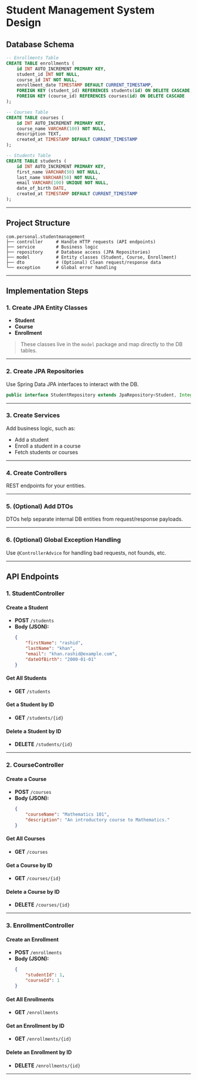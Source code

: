 # Student Management System Design

## Database Schema

```sql
-- Enrollments Table
CREATE TABLE enrollments (
    id INT AUTO_INCREMENT PRIMARY KEY,
    student_id INT NOT NULL,
    course_id INT NOT NULL,
    enrollment_date TIMESTAMP DEFAULT CURRENT_TIMESTAMP,
    FOREIGN KEY (student_id) REFERENCES students(id) ON DELETE CASCADE,
    FOREIGN KEY (course_id) REFERENCES courses(id) ON DELETE CASCADE
);

-- Courses Table
CREATE TABLE courses (
    id INT AUTO_INCREMENT PRIMARY KEY,
    course_name VARCHAR(100) NOT NULL,
    description TEXT,
    created_at TIMESTAMP DEFAULT CURRENT_TIMESTAMP
);

-- Students Table
CREATE TABLE students (
    id INT AUTO_INCREMENT PRIMARY KEY,
    first_name VARCHAR(50) NOT NULL,
    last_name VARCHAR(50) NOT NULL,
    email VARCHAR(100) UNIQUE NOT NULL,
    date_of_birth DATE,
    created_at TIMESTAMP DEFAULT CURRENT_TIMESTAMP
);
```

---

## Project Structure

```
com.personal.studentmanagement
├── controller     # Handle HTTP requests (API endpoints)
├── service        # Business logic
├── repository     # Database access (JPA Repositories)
├── model          # Entity classes (Student, Course, Enrollment)
├── dto            # (Optional) Clean request/response data
└── exception      # Global error handling
```

---

## Implementation Steps

### 1. Create JPA Entity Classes

- **Student**
- **Course**
- **Enrollment**

> These classes live in the `model` package and map directly to the DB tables.

---

### 2. Create JPA Repositories

Use Spring Data JPA interfaces to interact with the DB.

```java
public interface StudentRepository extends JpaRepository<Student, Integer> {}
```

---

### 3. Create Services

Add business logic, such as:

- Add a student
- Enroll a student in a course
- Fetch students or courses

---

### 4. Create Controllers

REST endpoints for your entities.

---

### 5. (Optional) Add DTOs

DTOs help separate internal DB entities from request/response payloads.

---

### 6. (Optional) Global Exception Handling

Use `@ControllerAdvice` for handling bad requests, not founds, etc.

---

## API Endpoints

### 1. StudentController

#### Create a Student

- **POST** `/students`
- **Body (JSON):**
    ```json
    {
        "firstName": "rashid",
        "lastName": "khan",
        "email": "khan.rashid@example.com",
        "dateOfBirth": "2000-01-01"
    }
    ```

#### Get All Students

- **GET** `/students`

#### Get a Student by ID

- **GET** `/students/{id}`

#### Delete a Student by ID

- **DELETE** `/students/{id}`

---

### 2. CourseController

#### Create a Course

- **POST** `/courses`
- **Body (JSON):**
    ```json
    {
        "courseName": "Mathematics 101",
        "description": "An introductory course to Mathematics."
    }
    ```

#### Get All Courses

- **GET** `/courses`

#### Get a Course by ID

- **GET** `/courses/{id}`

#### Delete a Course by ID

- **DELETE** `/courses/{id}`

---

### 3. EnrollmentController

#### Create an Enrollment

- **POST** `/enrollments`
- **Body (JSON):**
    ```json
    {
        "studentId": 1,
        "courseId": 1
    }
    ```

#### Get All Enrollments

- **GET** `/enrollments`

#### Get an Enrollment by ID

- **GET** `/enrollments/{id}`

#### Delete an Enrollment by ID

- **DELETE** `/enrollments/{id}`

---
